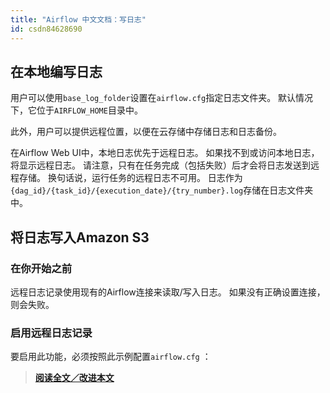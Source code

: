 ```yaml
---
title: "Airflow 中文文档：写日志"
id: csdn84628690
---
```


## 在本地编写日志

用户可以使用`base_log_folder`设置在`airflow.cfg`指定日志文件夹。 默认情况下，它位于`AIRFLOW_HOME`目录中。

此外，用户可以提供远程位置，以便在云存储中存储日志和日志备份。

在Airflow Web UI中，本地日志优先于远程日志。 如果找不到或访问本地日志，将显示远程日志。 请注意，只有在任务完成（包括失败）后才会将日志发送到远程存储。 换句话说，运行任务的远程日志不可用。 日志作为`{dag_id}/{task_id}/{execution_date}/{try_number}.log`存储在日志文件夹中。

## 将日志写入Amazon S3

### 在你开始之前

远程日志记录使用现有的Airflow连接来读取/写入日志。 如果没有正确设置连接，则会失败。

### 启用远程日志记录

要启用此功能，必须按照此示例配置`airflow.cfg` ：

> [**阅读全文／改进本文**](https://github.com/apachecn/airflow-doc-zh/blob/master/zh/12.md)